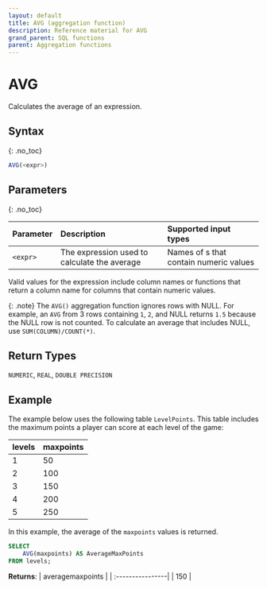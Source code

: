 ```yaml
---
layout: default
title: AVG (aggregation function)
description: Reference material for AVG
grand_parent: SQL functions
parent: Aggregation functions
---
```



# AVG

Calculates the average of an expression.

## Syntax
{: .no_toc}

```sql
AVG(<expr>)
```
## Parameters 
{: .no_toc}

| Parameter | Description                                  | Supported input types                                                                                                                                  |
| :---------| :--------------------------------------------|:-----------------------------------------------|
| `<expr>`  | The expression used to calculate the average | Names of <column>s that contain numeric values | 

Valid values for the expression include column names or functions that return a column name for columns that contain numeric values.

{: .note}
The `AVG()` aggregation function ignores rows with NULL. For example, an `AVG` from 3 rows containing `1`, `2`, and NULL returns `1.5` because the NULL row is not counted. To calculate an average that includes NULL, use `SUM(COLUMN)/COUNT(*)`.

## Return Types
`NUMERIC`, `REAL`, `DOUBLE PRECISION`

## Example

The example below uses the following table `LevelPoints`. This table includes the maximum points a player can score at each level of the game:

| levels   | maxpoints |
| :--------| :---------|
| 1        | 50        |
| 2        | 100       |
| 3        | 150       |
| 4        | 200       |
| 5        | 250       |

In this example, the average of the `maxpoints` values is returned. 

```sql
SELECT 
    AVG(maxpoints) AS AverageMaxPoints 
FROM levels;
```

**Returns**:
| averagemaxpoints | 
| :----------------| 
| 150              |
